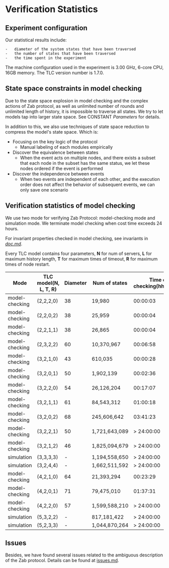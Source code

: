 # Verification Statistics 
## Experiment configuration

Our statistical results include: 

    -   diameter of the system states that have been traversed
    -   the number of states that have been traversed
    -   the time spent in the experiment

The machine configuration used in the experiment is 3.00 GHz, 6-core CPU, 16GB memory. The TLC version number is 1.7.0.

## State space constraints in model checking

Due to the state space explosion in model checking and the complex actions of Zab protocol, as well as unlimited number of rounds and unlimited length of history, it is impossible to traverse all states. We try to let models tap into larger state space. See CONSTANT *Parameters* for details.  

In addition to this, we also use techniques of state space reduction to compress the model's state space. Which is:

-   Focusing on the key logic of the protocol
    -   Manual labeling of each modules empirically
-   Discover the equivalence between states
    -   When the event acts on multiple nodes, and there exists a subset that each node in the subset has the same status, we let these nodes ordered if the event is performed
-   Discover the independence between events
    -   When two events are independent of each other, and the execution order does not affect the behavior of subsequent events, we can only save one scenario

## Verification statistics of model checking 
We use two mode for verifying Zab Protocol: model-checking mode and simulation mode. We terminate model checking when cost time exceeds 24 hours.

For invariant properties checked in model checking, see invariants in *[doc.md](doc.md)*.

Every TLC model contains four parameters, **N** for num of servers, **L** for maximum history length, **T** for maximum times of timeout, **R** for maximum times of node restart.


|  Mode  |   TLC model(N, L, T, R)     |    Diameter   |   Num of states  | Time of checking(hh:mm:ss) |
| ----- | ---------------------- | ------------- | ------------------ | ------------------ |
| model-checking | (2,2,2,0)   |   38  |       19,980 | 00:00:03 |
| model-checking | (2,2,0,2)   |   38  |       25,959 | 00:00:04 |
| model-checking | (2,2,1,1)   |   38  |       26,865 | 00:00:04 |
| model-checking | (2,3,2,2)   |   60  |   10,370,967 | 00:06:58 |
| model-checking | (3,2,1,0)   |   43  |      610,035 | 00:00:28 |
| model-checking | (3,2,0,1)   |   50  |    1,902,139 | 00:02:36 |
| model-checking | (3,2,2,0)   |   54  |   26,126,204 | 00:17:07 |
| model-checking | (3,2,1,1)   |   61  |   84,543,312 | 01:00:18 |
| model-checking | (3,2,0,2)   |   68  |  245,606,642 | 03:41:23 |
| model-checking | (3,2,2,1)   |   50  |1,721,643,089 | > 24:00:00 |
| model-checking | (3,2,1,2)   |   46  |1,825,094,679 | > 24:00:00 |
| simulation     | (3,3,3,3)   |   -   |1,194,558,650 | > 24:00:00 |
| simulation     | (3,2,4,4)   |   -   |1,662,511,592 | > 24:00:00 |
| model-checking | (4,2,1,0)   |   64  |   21,393,294 | 00:23:29 |
| model-checking | (4,2,0,1)   |   71  |   79,475,010 | 01:37:31 |
| model-checking | (4,2,2,0)   |   57  |1,599,588,210 | > 24:00:00 |
| simulation     | (5,3,2,2)   |   -   |  817,181,422 | > 24:00:00 |
| simulation     | (5,2,3,3)   |   -   |1,044,870,264 | > 24:00:00 |

## Issues

Besides, we have found several issues related to the ambiguous description of the Zab protocol. Details can be found at [issues.md](issues.md).
